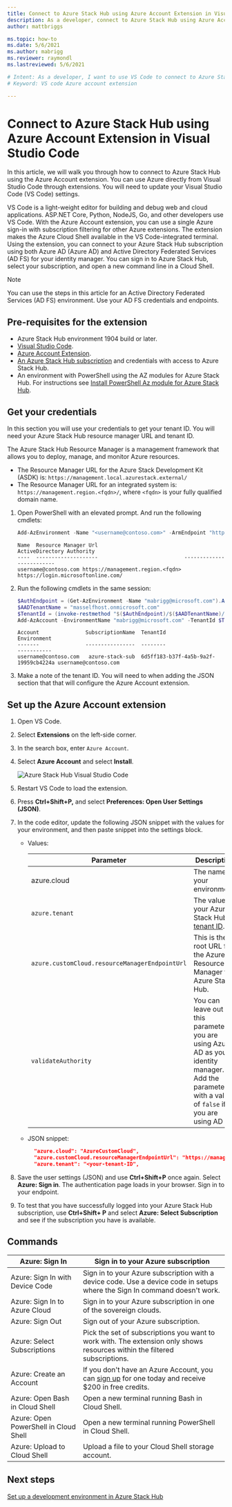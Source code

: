 ```yaml
---
title: Connect to Azure Stack Hub using Azure Account Extension in Visual Studio Code 
description: As a developer, connect to Azure Stack Hub using Azure Account Extension in Visual Studio Code
author: mattbriggs

ms.topic: how-to
ms.date: 5/6/2021
ms.author: mabrigg
ms.reviewer: raymondl
ms.lastreviewed: 5/6/2021

# Intent: As a developer, I want to use VS Code to connect to Azure Stack Hub so that I can provision resources.
# Keyword: VS code Azure account extension

---
```


# Connect to Azure Stack Hub using Azure Account Extension in Visual Studio Code

In this article, we will walk you through how to connect to Azure Stack Hub using the Azure Account extension. You can use Azure directly from Visual Studio Code through extensions.  You will need to update your Visual Studio Code (VS Code) settings.

VS Code is a light-weight editor for building and debug web and cloud applications. ASP.NET Core, Python, NodeJS, Go, and other developers use VS Code. With the Azure Account extension, you can use a single Azure sign-in with subscription filtering for other Azure extensions. The extension makes the Azure Cloud Shell available in the VS Code-integrated terminal. Using the extension, you can connect to your Azure Stack Hub subscription using both Azure AD (Azure AD) and Active Directory Federated Services (AD FS) for your identity manager. You can sign in to Azure Stack Hub, select your subscription, and open a new command line in a Cloud Shell. 

> [!NOTE]  
> You can use the steps in this article for an Active Directory Federated Services (AD FS)
 environment. Use your AD FS credentials and endpoints.

## Pre-requisites for the extension

- Azure Stack Hub environment 1904 build or later.
- [Visual Studio Code](https://code.visualstudio.com/).
- [Azure Account Extension](https://github.com/Microsoft/vscode-azure-account).
- [An Azure Stack Hub subscription](https://azure.microsoft.com/overview/azure-stack/)
    and credentials with access to Azure Stack Hub.
- An environment with PowerShell using the AZ modules for Azure Stack Hub. For 
    instructions see [Install PowerShell Az module for Azure Stack Hub](https://docs.microsoft.com/azure-stack/operator/powershell-install-az-module?toc=https%3A%2F%2Fdocs.microsoft.com%2Fen-us%2Fazure-stack%2Fuser%2Ftoc.json%3Fview%3Dazs-2008&bc=https%3A%2F%2Fdocs.microsoft.com%2Fen-us%2Fazure-stack%2Fbreadcrumb%2Ftoc.json%3Fview%3Dazs-2008&view=azs-2008).

## Get your credentials

In this section you will use your credentials to get your tenant ID. You will need your Azure Stack Hub resource manager URL and tenant ID.

The Azure Stack Hub Resource Manager is a management framework that allows you to deploy, manage, and monitor Azure resources.
- The Resource Manager URL for the Azure Stack Development Kit (ASDK) is: `https://management.local.azurestack.external/` 
- The Resource Manager URL for an integrated system is: `https://management.region.<fqdn>/`, where `<fqdn>` is your fully qualified domain name.

1. Open PowerShell with an elevated prompt. And run the following cmdlets:

    ```powershell
    Add-AzEnvironment -Name "<username@contoso.com>" -ArmEndpoint "https://management.region.<fqdn>"
    ```

    ```Output
    Name  Resource Manager Url                            ActiveDirectory Authority
    ----  --------------------                            -------------------------
    username@contoso.com https://management.region.<fqdn> https://login.microsoftonline.com/
    ```

2. Run the following cmdlets in the same session:

    ```powershell
    $AuthEndpoint = (Get-AzEnvironment -Name "mabrigg@microsoft.com").ActiveDirectoryAuthority.TrimEnd('/')
    $AADTenantName = "masselfhost.onmicrosoft.com"
    $TenantId = (invoke-restmethod "$($AuthEndpoint)/$($AADTenantName)/.well-known/openid-configuration").issuer.TrimEnd('/').Split('/')[-1]
    Add-AzAccount -EnvironmentName "mabrigg@microsoft.com" -TenantId $TenantId
    ```

    ```Output
    Account               SubscriptionName  TenantId                             Environment
    -------               ----------------  --------                             -----------
    username@contoso.com   azure-stack-sub  6d5ff183-b37f-4a5b-9a2f-19959cb4224a username@contoso.com
    ```

3. Make a note of the tenant ID. You will need to when adding the JSON section that
    that will configure the Azure Account extension.

## Set up the Azure Account extension

1. Open VS Code.

2. Select **Extensions** on the left-side corner.

4. In the search box, enter `Azure Account`.

5. Select **Azure Account** and select **Install**.

      ![Azure Stack Hub Visual Studio Code](media/azure-stack-dev-start-vscode-azure/image1.png)

6. Restart VS Code to load the extension.

7. Press **Ctrl+Shift+P,** and select **Preferences: Open User Settings (JSON)**.

8. In the code editor, update the following JSON snippet with the values for your environment, and then paste snippet into the settings block.

    - Values:

        | Parameter | Description |
        | --- | --- |
        | azure.cloud | The name of your environment. |
        | `azure.tenant` | The value of your Azure Stack Hub [tenant ID](../operator/azure-stack-identity-overview.md). |
        | `azure.customCloud.resourceManagerEndpointUrl` | This is the root URL for the Azure Resource Manager for Azure Stack Hub. |
        | `validateAuthority` | You can leave out this parameter if you are using Azure AD as your identity manager. Add the parameter with a value of `false` if you are using AD FS. |

    - JSON snippet:

      ```JSON  
        "azure.cloud": "AzureCustomCloud",
        "azure.customCloud.resourceManagerEndpointUrl": "https://management.region.<fqdn>",
        "azure.tenant": "<your-tenant-ID",
      ```

9. Save the user settings (JSON) and use **Ctrl+Shift+P** once again. Select **Azure: Sign in**. The authentication page loads in your browser. Sign in to your endpoint.

10. To test that you have successfully logged into your Azure Stack Hub subscription, use **Ctrl+Shift+ P** and select **Azure: Select Subscription** and see if the subscription you have is available.

## Commands

| Azure: Sign In | Sign in to your Azure subscription |
| --- | --- |
| Azure: Sign In with Device Code | Sign in to your Azure subscription with a device code. Use a device code in setups where the Sign In command doesn't work. |
| Azure: Sign In to Azure Cloud | Sign in to your Azure subscription in one of the sovereign clouds. |
| Azure: Sign Out | Sign out of your Azure subscription. |
| Azure: Select Subscriptions | Pick the set of subscriptions you want to work with. The extension only shows resources within the filtered subscriptions. |
| Azure: Create an Account | If you don't have an Azure Account, you can [sign up](https://azure.microsoft.com/free/?utm_source=campaign&utm_campaign=vscode-azure-account&mktingSource=vscode-azure-account) for one today and receive \$200 in free credits. |
| Azure: Open Bash in Cloud Shell | Open a new terminal running Bash in Cloud Shell. |
| Azure: Open PowerShell in Cloud Shell | Open a new terminal running PowerShell in Cloud Shell. |
| Azure: Upload to Cloud Shell | Upload a file to your Cloud Shell storage account. |

## Next steps

[Set up a development environment in Azure Stack Hub ](azure-stack-dev-start.md)
